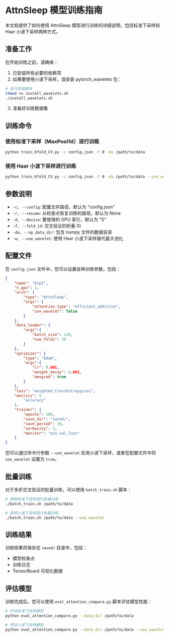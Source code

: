 # AttnSleep 模型训练指南

本文档提供了如何使用 AttnSleep 模型进行训练的详细说明，包括标准下采样和 Haar 小波下采样两种方式。

## 准备工作

在开始训练之前，请确保：

1. 已安装所有必要的依赖项
2. 如果要使用小波下采样，请安装 pytorch_wavelets 包：

```bash
# 运行安装脚本
chmod +x install_wavelets.sh
./install_wavelets.sh
```

3. 准备好训练数据集

## 训练命令

### 使用标准下采样（MaxPool1d）进行训练

```bash
python train_Kfold_CV.py -c config.json -f 0 -da /path/to/data
```

### 使用 Haar 小波下采样进行训练

```bash
python train_Kfold_CV.py -c config.json -f 0 -da /path/to/data --use_wavelet
```

## 参数说明

- `-c, --config`: 配置文件路径，默认为 "config.json"
- `-r, --resume`: 从检查点恢复训练的路径，默认为 None
- `-d, --device`: 要使用的 GPU 索引，默认为 "0"
- `-f, --fold_id`: 交叉验证的折叠 ID
- `-da, --np_data_dir`: 包含 numpy 文件的数据目录
- `-w, --use_wavelet`: 使用 Haar 小波下采样替代最大池化

## 配置文件

在 `config.json` 文件中，您可以设置各种训练参数，包括：

```json
{
    "name": "Exp1",
    "n_gpu": 1,
    "arch": {
        "type": "AttnSleep",
        "args": {
            "attention_type": "efficient_additive",
            "use_wavelet": false
        }
    },
    "data_loader": {
        "args":{
            "batch_size": 128,
            "num_folds": 20
        }
    },
    "optimizer": {
        "type": "Adam",
        "args":{
            "lr": 0.001,
            "weight_decay": 0.001,
            "amsgrad": true
        }
    },
    "loss": "weighted_CrossEntropyLoss",
    "metrics": [
        "accuracy"
    ],
    "trainer": {
        "epochs": 100,
        "save_dir": "saved/",
        "save_period": 30,
        "verbosity": 2,
        "monitor": "min val_loss"
    }
}
```

您可以通过命令行参数 `--use_wavelet` 启用小波下采样，或者在配置文件中将 `use_wavelet` 设置为 `true`。

## 批量训练

对于多折交叉验证的批量训练，可以使用 `batch_train.sh` 脚本：

```bash
# 使用标准下采样进行批量训练
./batch_train.sh /path/to/data

# 使用小波下采样进行批量训练
./batch_train.sh /path/to/data --use_wavelet
```

## 训练结果

训练结果将保存在 `saved/` 目录中，包括：

- 模型检查点
- 训练日志
- TensorBoard 可视化数据

## 评估模型

训练完成后，您可以使用 `eval_attention_compare.py` 脚本评估模型性能：

```bash
# 评估标准下采样模型
python eval_attention_compare.py --data_dir /path/to/data

# 评估小波下采样模型
python eval_attention_compare.py --data_dir /path/to/data --use_wavelet
```